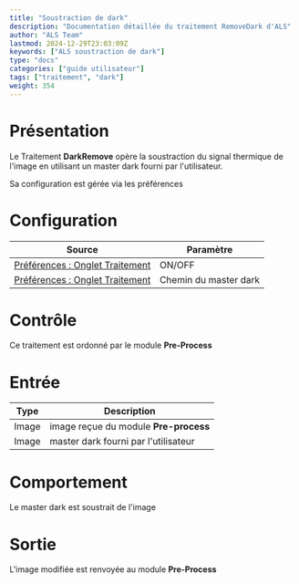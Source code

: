 ```yaml
---
title: "Soustraction de dark"
description: "Documentation détaillée du traitement RemoveDark d'ALS"
author: "ALS Team"
lastmod: 2024-12-29T23:03:09Z
keywords: ["ALS soustraction de dark"]
type: "docs"
categories: ["guide utilisateur"] 
tags: ["traitement", "dark"]
weight: 354
---
```


# Présentation

Le Traitement **DarkRemove** opère la soustraction du signal thermique de l'image en utilisant un master dark
fourni par l'utilisateur.

Sa configuration est gérée via les préférences

# Configuration


| Source                                                                         | Paramètre             |
|--------------------------------------------------------------------------------|-----------------------|
| [Préférences : Onglet Traitement](../../../preferences/processing/#dark-remove) | ON/OFF                |  
| [Préférences : Onglet Traitement](../../../preferences/processing/#dark-remove) | Chemin du master dark |  

# Contrôle

Ce traitement est ordonné par le module **Pre-Process**

# Entrée

| Type  | Description                                  |
|-------|----------------------------------------------|
| Image | image reçue du module **Pre-process** |
| Image | master dark fourni par l'utilisateur          |


# Comportement

Le master dark est soustrait de l'image

# Sortie

L'image modifiée est renvoyée au module **Pre-Process**
